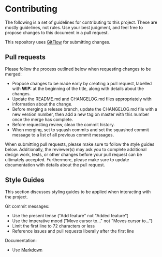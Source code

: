 # Contributing
The following is a set of guidelines for contributing to this project. These are mostly guidelines, not rules. Use your best judgment, and feel free to propose changes to this document in a pull request.

This repository uses [GitFlow](https://www.atlassian.com/git/tutorials/comparing-workflows/gitflow-workflow) for submitting changes.

## Pull requests
Please follow the process outlined below when requesting changes to be merged:

* Propose changes to be made early by creating a pull request, labelled with **WIP:** at the beginning of the title, along with details about the changes.
* Update the README.md and CHANGELOG.md files appropriately with information about the change.
* Before merging a release branch, update the CHANGELOG.md file with a new version number, then add a new tag on master with this number once the merge has complete.
* Before requesting review, clean the commit history.
* When merging, set to squash commits and set the squashed commit message to a list of all previous commit messages.

When submitting pull requests, please make sure to follow the style guides below. Additionally, the reviewer(s) may ask you to complete additional design work, tests, or other changes before your pull request can be ultimately accepted. Furthermore, please make sure to update documentation with details about the pull request.

## Style Guides
This section discusses styling guides to be applied when interacting with the project.

Git commit messages:

* Use the present tense ("Add feature" not "Added feature")
* Use the imperative mood ("Move cursor to..." not "Moves cursor to...")
* Limit the first line to 72 characters or less
* Reference issues and pull requests liberally after the first line

Documentation:

* Use [Markdown](https://www.markdownguide.org/)